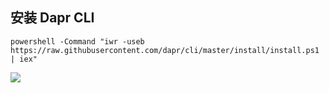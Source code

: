 ## 安装 Dapr CLI
```
powershell -Command "iwr -useb https://raw.githubusercontent.com/dapr/cli/master/install/install.ps1 | iex"

```
![](https://static.xbaby.xyz/%E5%BE%AE%E4%BF%A1%E6%88%AA%E5%9B%BE_20220207231002.png)

